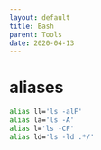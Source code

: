 ```yaml
---
layout: default
title: Bash
parent: Tools
date: 2020-04-13
---
```


# aliases

```bash
alias ll='ls -alF'
alias la='ls -A'
alias l='ls -CF'
alias ld='ls -ld .*/'
```